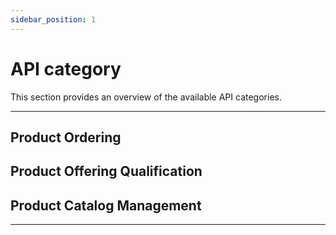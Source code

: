 ```yaml
---
sidebar_position: 1
---
```


# API category


This section provides an overview of the available API categories.

---


## Product Ordering 



## Product Offering Qualification 



## Product Catalog Management




---



